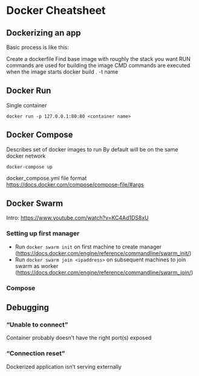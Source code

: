 # Docker Cheatsheet

## Dockerizing an app

Basic process is like this:

Create a dockerfile
Find base image with roughly the stack you want
RUN commands are used for building the image
CMD commands are executed when the image starts
docker build . -t name

## Docker Run
Single container 

```docker run -p 127.0.0.1:80:80 <container name>```

## Docker Compose

Describes set of docker images to run
By default will be on the same docker network

```docker-compose up```

docker_compose.yml file format https://docs.docker.com/compose/compose-file/#args

## Docker Swarm

Intro: https://www.youtube.com/watch?v=KC4Ad1DS8xU

### Setting up first manager
* Run `docker swarm init` on first machine to create manager (https://docs.docker.com/engine/reference/commandline/swarm_init/)
* Run `docker swarm join <ipaddress>` on subsequent machines to join swarm as worker (https://docs.docker.com/engine/reference/commandline/swarm_join/)

### Compose

## Debugging

### “Unable to connect”
Container probably doesn’t have the right port(s) exposed

### “Connection reset”
Dockerized application isn’t serving externally
